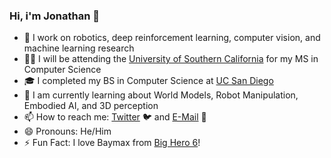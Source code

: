 ### Hi, i'm Jonathan 👋

- 🤖 I work on robotics, deep reinforcement learning, computer vision, and machine learning research
- ✌🏻 I will be attending the [University of Southern California](https://www.usc.edu/) for my MS in Computer Science
- 🎓 I completed my BS in Computer Science at [UC San Diego](https://ucsd.edu/)
- 🌱 I am currently learning about World Models, Robot Manipulation, Embodied AI, and 3D perception
- 📫 How to reach me: [Twitter](https://twitter.com/jonzamora_ai) 🐦 and [E-Mail](mailto:jzamoraa@ucsd.edu) 📧
- 😄 Pronouns: He/Him
- ⚡ Fun Fact: I love Baymax from [Big Hero 6](https://www.imdb.com/title/tt2245084/)!
<!--
**jonzamora/jonzamora** is a ✨ _special_ ✨ repository because its `README.md` (this file) appears on your GitHub profile.

Here are some ideas to get you started:

- 🔭 I’m currently working on ...
- 🌱 I’m currently learning ...
- 👯 I’m looking to collaborate on ...
- 🤔 I’m looking for help with ...
- 💬 Ask me about ...
- 📫 How to reach me: ...
- 😄 Pronouns: ...
- ⚡ Fun fact: ...
-->
